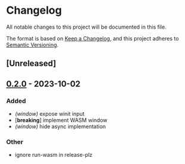 # Changelog
All notable changes to this project will be documented in this file.

The format is based on [Keep a Changelog](https://keepachangelog.com/en/1.0.0/),
and this project adheres to [Semantic Versioning](https://semver.org/spec/v2.0.0.html).

## [Unreleased]

## [0.2.0](https://github.com/tversteeg/pixel-game-lib/compare/pixel-game-lib-v0.1.0...pixel-game-lib-v0.2.0) - 2023-10-02

### Added
- *(window)* expose winit input
- [**breaking**] implement WASM window
- *(window)* hide async implementation

### Other
- ignore run-wasm in release-plz
